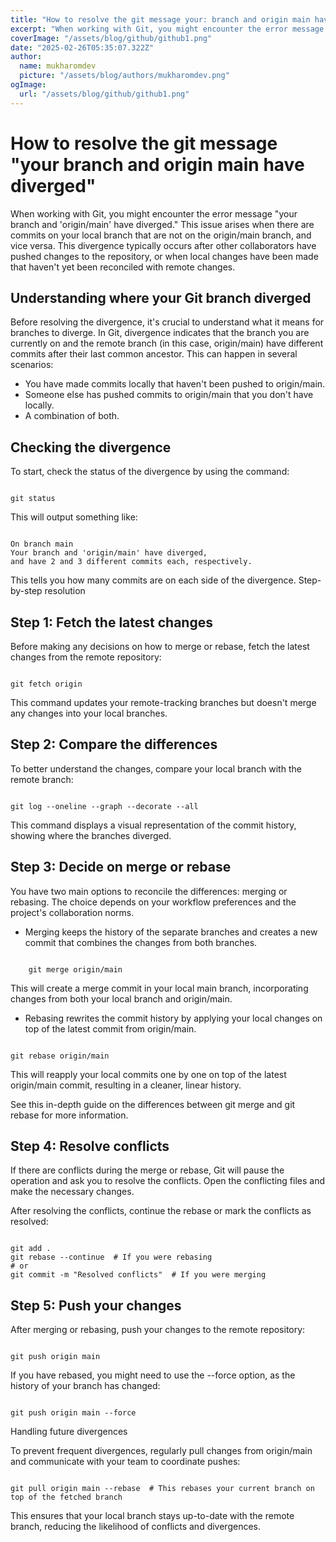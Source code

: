 ```yaml
---
title: "How to resolve the git message your: branch and origin main have diverged"
excerpt: "When working with Git, you might encounter the error message **your branch and 'origin/main' have diverged.** This issue arises when there are commits on your local branch that are not on the origin/main branch, and vice versa."
coverImage: "/assets/blog/github/github1.png"
date: "2025-02-26T05:35:07.322Z"
author:
  name: mukharomdev
  picture: "/assets/blog/authors/mukharomdev.png"
ogImage:
  url: "/assets/blog/github/github1.png"
---
```

# How to resolve the git message "your branch and origin main have diverged"


When working with Git, you might encounter the error message "your branch and 'origin/main' have diverged." This issue arises when there are commits on your local branch that are not on the origin/main branch, and vice versa. This divergence typically occurs after other collaborators have pushed changes to the repository, or when local changes have been made that haven't yet been reconciled with remote changes.

## Understanding where your Git branch diverged

Before resolving the divergence, it's crucial to understand what it means for branches to diverge. In Git, divergence indicates that the branch you are currently on and the remote branch (in this case, origin/main) have different commits after their last common ancestor. This can happen in several scenarios:

- You have made commits locally that haven't been pushed to origin/main.
- Someone else has pushed commits to origin/main that you don't have locally.
- A combination of both.

## Checking the divergence

To start, check the status of the divergence by using the command:

```Terminal

git status
```

This will output something like:

```Terminal

On branch main
Your branch and 'origin/main' have diverged,
and have 2 and 3 different commits each, respectively.
```

This tells you how many commits are on each side of the divergence.
Step-by-step resolution

## Step 1: Fetch the latest changes

Before making any decisions on how to merge or rebase, fetch the latest changes from the remote repository:
```Terminal

git fetch origin
```
This command updates your remote-tracking branches but doesn't merge any changes into your local branches.
## Step 2: Compare the differences

To better understand the changes, compare your local branch with the remote branch:

```Terminal

git log --oneline --graph --decorate --all
```
This command displays a visual representation of the commit history, showing where the branches diverged.

## Step 3: Decide on merge or rebase

You have two main options to reconcile the differences: merging or rebasing. The choice depends on your workflow preferences and the project's collaboration norms.

- Merging keeps the history of the separate branches and creates a new commit that combines the changes from both branches.

```Terminal

    git merge origin/main
```

This will create a merge commit in your local main branch, incorporating changes from both your local branch and origin/main.

- Rebasing rewrites the commit history by applying your local changes on top of the latest commit from origin/main.
```Terminal

git rebase origin/main
```

This will reapply your local commits one by one on top of the latest origin/main commit, resulting in a cleaner, linear history.

See this in-depth guide on the differences between git merge and git rebase for more information.

## Step 4: Resolve conflicts

If there are conflicts during the merge or rebase, Git will pause the operation and ask you to resolve the conflicts. Open the conflicting files and make the necessary changes.

After resolving the conflicts, continue the rebase or mark the conflicts as resolved:
```Terminal

git add .
git rebase --continue  # If you were rebasing
# or
git commit -m "Resolved conflicts"  # If you were merging
````

## Step 5: Push your changes

After merging or rebasing, push your changes to the remote repository:

```Terminal

git push origin main
```

If you have rebased, you might need to use the --force option, as the history of your branch has changed:

```Terminal

git push origin main --force
```
Handling future divergences

To prevent frequent divergences, regularly pull changes from origin/main and communicate with your team to coordinate pushes:

```Terminal

git pull origin main --rebase  # This rebases your current branch on top of the fetched branch
```
This ensures that your local branch stays up-to-date with the remote branch, reducing the likelihood of conflicts and divergences.
